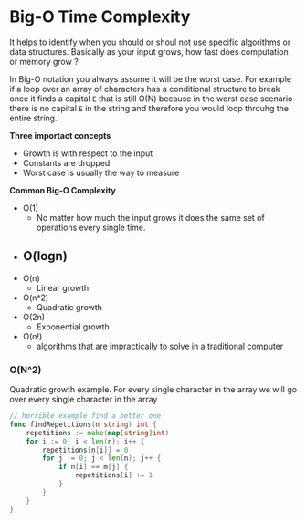 # Big-O Time Complexity
It helps to identify when you should or shoul not use specific algorithms or data structures. Basically as your
input grows, how fast does computation or memory grow ?

In Big-O notation you always assume it will be the worst case. For example if a loop over an array of characters has a
conditional structure to break once it finds a capital `E` that is still O(N) because in the worst case scenario there 
is no capital `E` in the string and therefore you would loop throuhg the entire string.

**Three importact concepts**
- Growth is with respect to the input
- Constants are dropped
- Worst case is usually the way to measure


**Common Big-O Complexity**
- O(1)
    - No matter how much the input grows it does
 the same set of operations every single time.
- O(logn)
    - 
- O(n)
    - Linear growth
- O(n^2)
    - Quadratic growth
- O(2n)
    - Exponential growth
- O(n!)
    - algorithms that are impractically to solve in a traditional 
 computer


### O(N^2)
Quadratic growth example. For every single character in the array
we will go over every single character in the array

```go
// horrible example find a better one
func findRepetitions(n string) int {
    repetitions := make(map[string]int)
    for i := 0; i < len(n); i++ {
        repetitions[n[i]] = 0
        for j := 0; j < len(n); j++ {
            if n[i] == m[j] {
                repetitions[i] += 1
            }
        }
    }
}
```



